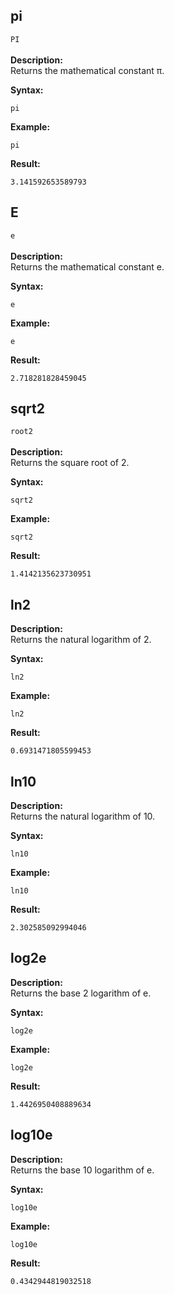 ## pi
`PI`<br/><br/>
**Description:** <br/>Returns the mathematical constant π.<br/>

**Syntax:**<br/>

`pi`<br/>


**Example:**<br/>

```asrc
pi
```

**Result:**<br/>

```asrc
3.141592653589793
```

## E
`e`<br/><br/>
**Description:** <br/>Returns the mathematical constant e.<br/>

**Syntax:**<br/>

`e`<br/>


**Example:**<br/>

```asrc
e
```

**Result:**<br/>

```asrc
2.718281828459045
```

## sqrt2
`root2`<br/><br/>
**Description:** <br/>Returns the square root of 2.<br/>

**Syntax:**<br/>

`sqrt2`<br/>


**Example:**<br/>

```asrc
sqrt2
```

**Result:**<br/>

```asrc
1.4142135623730951
```

## ln2
**Description:** <br/>Returns the natural logarithm of 2.<br/>

**Syntax:**<br/>

`ln2`<br/>


**Example:**<br/>

```asrc
ln2
```

**Result:**<br/>

```asrc
0.6931471805599453
```

## ln10
**Description:** <br/>Returns the natural logarithm of 10.<br/>

**Syntax:**<br/>

`ln10`<br/>


**Example:**<br/>

```asrc
ln10
```

**Result:**<br/>

```asrc
2.302585092994046
```

## log2e
**Description:** <br/>Returns the base 2 logarithm of e.<br/>

**Syntax:**<br/>

`log2e`<br/>


**Example:**<br/>

```asrc
log2e
```

**Result:**<br/>

```asrc
1.4426950408889634
```

## log10e
**Description:** <br/>Returns the base 10 logarithm of e.<br/>

**Syntax:**<br/>

`log10e`<br/>


**Example:**<br/>

```asrc
log10e
```

**Result:**<br/>

```asrc
0.4342944819032518
```


